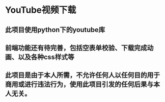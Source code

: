 # YouTube视频下载
## 此项目使用python下的youtube库
## 前端功能还有待完善，包括空表单校验、下载完成动画、以及各种css样式等
## 此项目是由于本人所需，不允许任何人以任何目的用于商用或进行违法行为，使用此项目引发的任何后果与本人无关。
